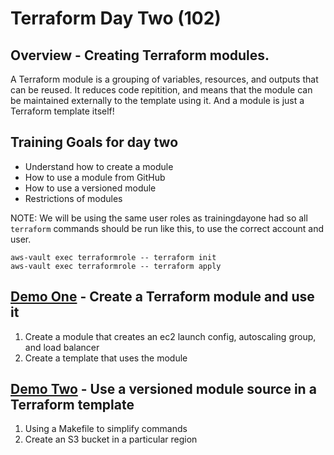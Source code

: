 # Terraform Day Two (102)

## Overview - Creating Terraform modules.
A Terraform module is a grouping of variables, resources, and outputs that can be reused. 
It reduces code repitition, and means that the module can be maintained externally to the template using it.
And a module is just a Terraform template itself!

## Training Goals for day two
*  Understand how to create a module
*  How to use a module from GitHub
*  How to use a versioned module
*  Restrictions of modules

NOTE: We will be using the same user roles as trainingdayone had so all `terraform` commands should be run like this, to use the correct account and user.
```hcl
aws-vault exec terraformrole -- terraform init
aws-vault exec terraformrole -- terraform apply
```

## [Demo One](./demo_one) - Create a Terraform module and use it
1.  Create a module that creates an ec2 launch config, autoscaling group, and load balancer
2.  Create a template that uses the module

## [Demo Two](./demo_two) - Use a versioned module source in a Terraform template
1.  Using a Makefile to simplify commands
2.  Create an S3 bucket in a particular region